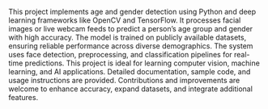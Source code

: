This project implements age and gender detection using Python and deep learning frameworks like OpenCV and TensorFlow. It processes facial images or live webcam feeds to predict a person’s age group and gender with high accuracy. The model is trained on publicly available datasets, ensuring reliable performance across diverse demographics. The system uses face detection, preprocessing, and classification pipelines for real-time predictions. This project is ideal for learning computer vision, machine learning, and AI applications. Detailed documentation, sample code, and usage instructions are provided. Contributions and improvements are welcome to enhance accuracy, expand datasets, and integrate additional features.






